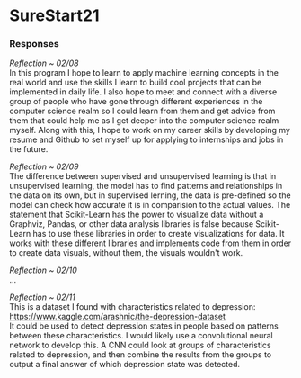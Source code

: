 # SureStart21

### Responses

*Reflection ~ 02/08*  
In this program I hope to learn to apply machine learning concepts in the real world and use the skills I learn to build cool projects that can be implemented in daily life. I also hope to meet and connect with a diverse group of people who have gone through different experiences in the computer science realm so I could learn from them and get advice from them that could help me as I get deeper into the computer science realm myself. Along with this, I hope to work on my career skills by developing my resume and Github to set myself up for applying to internships and jobs in the future.

*Reflection ~ 02/09*  
The difference between supervised and unsupervised learning is that in unsupervised learning, the model has to find patterns and relationships in the data on its own, but in supervised lerning, the data is pre-defined so the model can check how accurate it is in comparision to the actual values.
The statement that Scikit-Learn has the power to visualize data without a Graphviz, Pandas, or other data analysis libraries is false because Scikit-Learn has to use these libraries in order to create visualizations for data. It works with these different libraries and implements code from them in order to create data visuals, without them, the visuals wouldn't work.

*Reflection ~ 02/10*  
...

*Reflection ~ 02/11*  
This is a dataset I found with characteristics related to depression: https://www.kaggle.com/arashnic/the-depression-dataset  
It could be used to detect depression states in people based on patterns between these characteristics. I would likely use a convolutional neural network to develop this. A CNN could look at groups of characteristics related to depression, and then combine the results from the groups to output a final answer of which depression state was detected.
